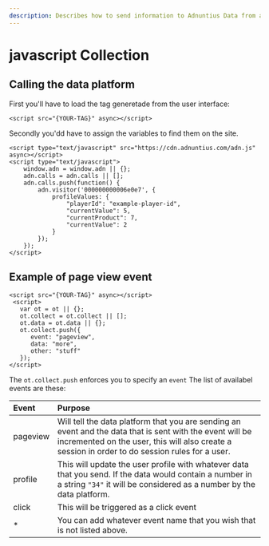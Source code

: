 ```yaml
---
description: Describes how to send information to Adnuntius Data from a user's browser
---
```


# javascript Collection

## Calling the data platform <a id="calling-the-cdp"></a>

First you'll have to load the tag generetade from the user interface:

```text
<script src="{YOUR-TAG}" async></script>
```

Secondly you'dd have to assign the variables to find them on the site.

```markup
<script type="text/javascript" src="https://cdn.adnuntius.com/adn.js" async></script>
<script type="text/javascript">
    window.adn = window.adn || {};
    adn.calls = adn.calls || [];
    adn.calls.push(function() {
        adn.visitor('000000000006e0e7', {
            profileValues: {
                "playerId": "example-player-id",
                "currentValue": 5,
                "currentProduct": 7,
                "currentValue": 2
            }
        });
    });
</script>
```

## Example of page view event  <a id="example-of-page-view-event"></a>

```markup
<script src="{YOUR-TAG}" async></script>
 <script>
   var ot = ot || {};
   ot.collect = ot.collect || [];
   ot.data = ot.data || {};
   ot.collect.push({
      event: "pageview",
      data: "more", 
      other: "stuff"
   });
</script>
```


The `ot.collect.push` enforces you to specify an `event` The list of availabel events are these:

| Event | Purpose |
| :--- | :--- |
| pageview | Will tell the data platform that you are sending an event and the data that is sent with the event will be incremented on the user, this will also create a session in order to do session rules for a user. |
| profile | This will update the user profile with whatever data that you send. If the data would contain a number in a string `"34"` it will be considered as a number by the data platform. |
| click | This will be triggered as a click event |
| \* | You can add whatever event name that you wish that is not listed above. |

